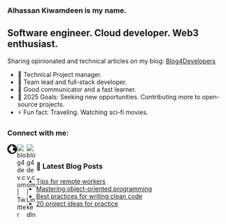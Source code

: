 ### Alhassan Kiwamdeen is my name.

## Software engineer. Cloud developer. Web3 enthusiast.

Sharing opinionated and technical articles on my blog: [Blog4Developers](https://www.blog4dev.com/)

- 🌱 Technical Project manager.
- 👯 Team lead and full-stack developer.
- 🔭 Good communicator and a fast learner.
- 🥅 2025 Goals: Seeking new opportunities. Contributing more to open-source projects.
- ⚡ Fun fact: Traveling. Watching sci-fi movies.

### Connect with me:

[<img align="left" alt="blog4dev.com" width="22px" src="https://raw.githubusercontent.com/iconic/open-iconic/master/svg/globe.svg" />](https://www.blog4dev.com/)
[<img align="left" alt="blog4dev.com | Twitter" width="22px" src="https://cdn.jsdelivr.net/npm/simple-icons@v3/icons/twitter.svg" />](https://twitter.com/akiwams)
[<img align="left" alt="blog4dev.com | LinkedIn" width="22px" src="https://cdn.jsdelivr.net/npm/simple-icons@v3/icons/linkedin.svg" />](https://www.linkedin.com/in/alhassan-kiwamdeen-56a144102/)
<br />

### 📕 Latest Blog Posts

- [Tips for remote workers ](https://www.blog4dev.com/tips-for-remote-workers/)
- [Mastering object-oriented programming](https://www.blog4dev.com/mastering-object-oriented-programming/)
- [Best practices for writing clean code](https://www.blog4dev.com/best-practices-for-writing-clean-and-readable-code/)
- [20 project ideas for practice](https://www.blog4dev.com/developer-projects/)   


